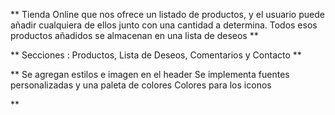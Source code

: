 ** Tienda Online que nos ofrece un listado de productos, y el usuario puede añadir cualquiera de ellos junto con una cantidad a determina.
Todos esos productos añadidos se almacenan en una lista de deseos **

**
Secciones : Productos, Lista de Deseos, Comentarios y Contacto
**

** 
Se agregan estilos e imagen en el header 
Se implementa fuentes personalizadas y una paleta de colores
Colores para los iconos

**


